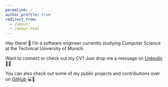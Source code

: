 ```yaml
---
permalink: /
author_profile: true
redirect_from: 
  - /about/
  - /about.html
---
```


Hey there! 👋
I’m a software engineer currently studying Computer Science at the Technical University of Munich.

Want to connect or check out my CV? Just drop me a message on [LinkedIn](https://www.linkedin.com/in/florian-glombik/) 💬📄

You can also check out some of my public projects and contributions over on [GitHub](https://github.com/florian-glombik) 💻🚀
